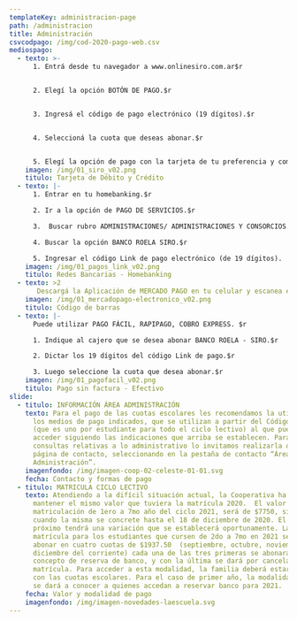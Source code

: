 ```yaml
---
templateKey: administracion-page
path: /administracion
title: Administración
csvcodpago: /img/cod-2020-pago-web.csv
mediospago:
  - texto: >-
      1. Entrá desde tu navegador a www.onlinesiro.com.ar$r


      2. Elegí la opción BOTÓN DE PAGO.$r 


      3. Ingresá el código de pago electrónico (19 dígitos).$r


      4. Seleccioná la cuota que deseas abonar.$r


      5. Elegí la opción de pago con la tarjeta de tu preferencia y completá con los datos.  
    imagen: /img/01_siro_v02.png
    titulo: Tarjeta de Débito y Crédito
  - texto: |-
      1. Entrar en tu homebanking.$r

      2. Ir a la opción de PAGO DE SERVICIOS.$r

      3.  Buscar rubro ADMINISTRACIONES/ ADMINISTRACIONES Y CONSORCIOS.$r

      4. Buscar la opción BANCO ROELA SIRO.$r

      5. Ingresar el código Link de pago electrónico (de 19 dígitos).
    imagen: /img/01_pagos_link_v02.png
    titulo: Redes Bancarias - Homebanking
  - texto: >2
       Descargá la Aplicación de MERCADO PAGO en tu celular y escanea el código de barras del cupón de pago (los cupones se envían automáticamente por mail a principio de mes).
    imagen: /img/01_mercadopago-electronico_v02.png
    titulo: Código de barras
  - texto: |-
      Puede utilizar PAGO FÁCIL, RAPIPAGO, COBRO EXPRESS. $r

      1. Indique al cajero que se desea abonar BANCO ROELA - SIRO.$r

      2. Dictar los 19 dígitos del código Link de pago.$r

      3. Luego seleccione la cuota que desea abonar.$r
    imagen: /img/01_pagofacil_v02.png
    titulo: Pago sin factura - Efectivo
slide:
  - titulo: INFORMACIÓN ÁREA ADMINISTRACIÓN
    texto: Para el pago de las cuotas escolares les recomendamos la utilización de
      los medios de pago indicados, que se utilizan a partir del Código de Pago
      (que es uno por estudiante para todo el ciclo lectivo) al que pueden
      acceder siguiendo las indicaciones que arriba se establecen. Para
      consultas relativas a lo administrativo lo invitamos realizarla desde la
      página de contacto, seleccionando en la pestaña de contacto “Área
      Administración”.
    imagenfondo: /img/imagen-coop-02-celeste-01-01.svg
    fecha: Contacto y formas de pago
  - titulo: MATRICULA CICLO LECTIVO
    texto: Atendiendo a la difícil situación actual, la Cooperativa ha decidido
      mantener el mismo valor que tuviera la matrícula 2020.  El valor de la
      matriculación de 1ero a 7mo año del ciclo 2021, será de $7750, siempre y
      cuando la misma se concrete hasta el 18 de diciembre de 2020. El año
      próximo tendrá una variación que se establecerá oportunamente. La
      matrícula para los estudiantes que cursen de 2do a 7mo en 2021 se podrá
      abonar en cuatro cuotas de $1937.50  (septiembre, octubre, noviembre y
      diciembre del corriente) cada una de las tres primeras se abonará en
      concepto de reserva de banco, y con la última se dará por cancelada la
      matrícula. Para acceder a esta modalidad, la familia deberá estar al día
      con las cuotas escolares. Para el caso de primer año, la modalidad de pago
      se dará a conocer a quienes accedan a reservar banco para 2021.
    fecha: Valor y modalidad de pago
    imagenfondo: /img/imagen-novedades-laescuela.svg
---
```


